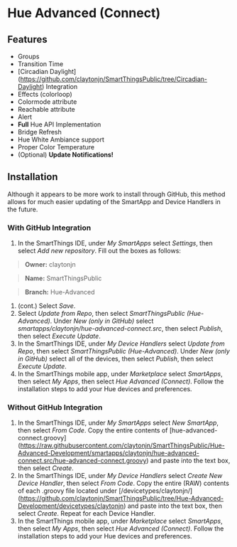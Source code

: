 # Hue Advanced (Connect)

## Features

- Groups
- Transition Time
- [Circadian Daylight] (https://github.com/claytonjn/SmartThingsPublic/tree/Circadian-Daylight) Integration
- Effects (colorloop)
- Colormode attribute
- Reachable attribute
- Alert
- **Full** Hue API Implementation
- Bridge Refresh
- Hue White Ambiance support
- Proper Color Temperature
- (Optional) **Update Notifications!**

## Installation

Although it appears to be more work to install through GitHub, this method allows for much easier updating of the SmartApp and Device Handlers in the future.

### With GitHub Integration

1. In the SmartThings IDE, under *My SmartApps* select *Settings*, then select *Add new repository*. Fill out the boxes as follows:

> **Owner:** claytonjn

> **Name:** SmartThingsPublic

> **Branch:** Hue-Advanced

1. (cont.) Select *Save*.
2. Select *Update from Repo*, then select *SmartThingsPublic (Hue-Advanced)*. Under *New (only in GitHub)* select *smartapps/claytonjn/hue-advanced-connect.src*, then select *Publish*, then select *Execute Update*.
3. In the SmartThings IDE, under *My Device Handlers* select *Update from Repo*, then select *SmartThingsPublic (Hue-Advanced)*. Under *New (only in GitHub)* select all of the devices, then select *Publish*, then select *Execute Update*.
4. In the SmartThings mobile app, under *Marketplace* select *SmartApps*, then select *My Apps*, then select *Hue Advanced (Connect)*. Follow the installation steps to add your Hue devices and preferences.

### Without GitHub Integration

1. In the SmartThings IDE, under *My SmartApps* select *New SmartApp*, then select *From Code*. Copy the entire contents of [hue-advanced-connect.groovy] (https://raw.githubusercontent.com/claytonjn/SmartThingsPublic/Hue-Advanced-Development/smartapps/claytonjn/hue-advanced-connect.src/hue-advanced-connect.groovy) and paste into the text box, then select *Create*.
2. In the SmartThings IDE, under *My Device Handlers* select *Create New Device Handler*, then select *From Code*. Copy the entire (RAW) contents of each .groovy file located under [/devicetypes/claytonjn/] (https://github.com/claytonjn/SmartThingsPublic/tree/Hue-Advanced-Development/devicetypes/claytonjn) and paste into the text box, then select *Create*. Repeat for each Device Handler.
3. In the SmartThings mobile app, under *Marketplace* select *SmartApps*, then select *My Apps*, then select *Hue Advanced (Connect)*. Follow the installation steps to add your Hue devices and preferences.
